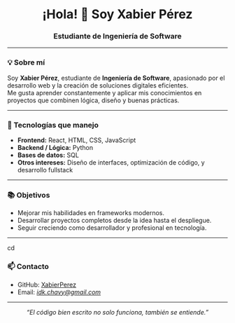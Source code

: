 <h1 align="center">¡Hola! 👋 Soy Xabier Pérez</h1>

<h3 align="center">Estudiante de Ingeniería de Software</h3>

---

### 💡 Sobre mí

Soy **Xabier Pérez**, estudiante de **Ingeniería de Software**, apasionado por el desarrollo web y la creación de soluciones digitales eficientes.  
Me gusta aprender constantemente y aplicar mis conocimientos en proyectos que combinen lógica, diseño y buenas prácticas.

---

### 🧩 Tecnologías que manejo

- **Frontend:** React, HTML, CSS, JavaScript  
- **Backend / Lógica:** Python  
- **Bases de datos:** SQL  
- **Otros intereses:** Diseño de interfaces, optimización de código, y desarrollo fullstack

---

### 📚 Objetivos

- Mejorar mis habilidades en frameworks modernos.  
- Desarrollar proyectos completos desde la idea hasta el despliegue.  
- Seguir creciendo como desarrollador y profesional en tecnología.

---
cd
### 📫 Contacto

- GitHub: [XabierPerez](https://github.com/XabierP2006)
- Email: *idk.chavy@gmail.com*

---

<p align="center">
  <i>“El código bien escrito no solo funciona, también se entiende.”</i>
</p>
